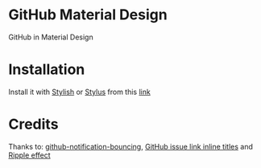 # GitHub Material Design
GitHub in Material Design

# Installation
Install it with [Stylish](https://userstyles.org/) or [Stylus](https://add0n.com/stylus.html) from this [link](https://userstyles.org/styles/123952/github-material-design)

# Credits
Thanks to: [github-notification-bouncing](https://github.com/muchweb/github-notification-bouncing), [GitHub issue link inline titles](https://userstyles.org/styles/106817/github-issue-link-inline-titles) and [Ripple effect](https://github.com/Kvaibhav01/Ripple-without-JS)
